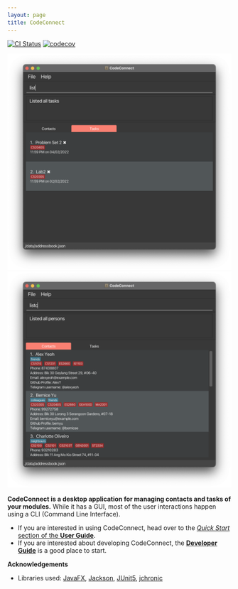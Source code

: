```yaml
---
layout: page
title: CodeConnect
---
```


[![CI Status](https://github.com/AY2223S1-CS2103T-T14-2/tp/actions/workflows/gradle.yml/badge.svg)](https://github.com/AY2223S1-CS2103T-T14-2/tp/actions/workflows/gradle.yml)
[![codecov](https://codecov.io/gh/se-edu/addressbook-level3/branch/master/graph/badge.svg)](https://codecov.io/gh/se-edu/addressbook-level3)

![UiTasks](images/UiTasks.png)
![UiContacts](images/UiContacts.png)

**CodeConnect is a desktop application for managing contacts and tasks of your modules.** While it has a GUI, most of the user interactions happen using a CLI (Command Line Interface).

* If you are interested in using CodeConnect, head over to the [_Quick Start_ section of the **User Guide**](UserGuide.html#quick-start).
* If you are interested about developing CodeConnect, the [**Developer Guide**](DeveloperGuide.html) is a good place to start.


**Acknowledgements**

* Libraries used: [JavaFX](https://openjfx.io/), [Jackson](https://github.com/FasterXML/jackson), [JUnit5](https://github.com/junit-team/junit5), [jchronic](https://github.com/samtingleff/jchronic)
